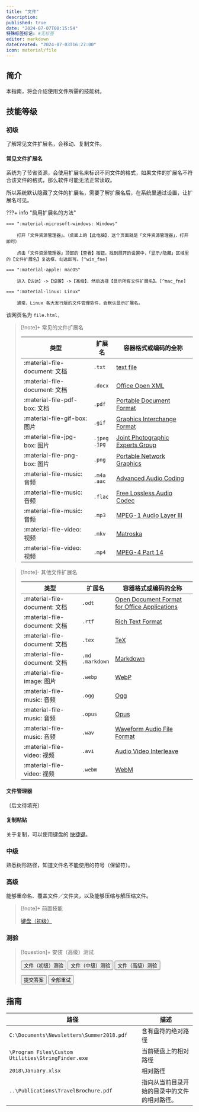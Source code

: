 ```yaml
---
title: "文件"
description:
published: true
date: "2024-07-07T00:15:54"
特殊标签标记: #无标签
editor: markdown
dateCreated: "2024-07-03T16:27:00"
icon: material/file
---
```


## 简介

本指南，将会介绍使用文件所需的技能树。

<!--
关于文件，有许多相关知识点：路径、扩展名、重命名、覆盖、可执行文件。（待续）

> [!note]+ 可执行文件
>
> 「可执行文件」大概是很直观的名字，代表可以运行的文件。换句话说，它就是程序，或者程序的部分。
-->

<!-- ## 二进制文件

待续。

> [!tip]+ 外部资料
>
> 维基页面：[binary file][]（二进制）。

[binary file]: https://en.wikipedia.org/wiki/Binary_file -->

## 技能等级

### 初级

了解常见文件扩展名，会移动、复制文件。

#### 常见文件扩展名

系统为了节省资源，会使用扩展名来标识不同文件的格式，如果文件的扩展名不符合该文件的格式，那么软件可能无法正常读取。

所以系统默认隐藏了文件的扩展名，需要了解扩展名后，在系统里通过设置，让扩展名可见。

???+ info "启用扩展名的方法"

    === ":material-microsoft-windows: Windows"

        打开「文件资源管理器」。（桌面上的【此电脑】，这个页面就是「文件资源管理器」，打开即可）

        点击「文件资源管理器」顶部的【查看】按钮。找到展开的设置中，「显示/隐藏」区域里的【文件扩展名】复选框，勾选即可。[^win_fne]

    === ":material-apple: macOS"

        进入【访达】->【设置】->【高级】，然后选择【显示所有文件扩展名】。[^mac_fne]

    === ":material-linux: Linux"

        通常，Linux 各大发行版的文件管理软件，会默认显示扩展名。

[^win_fne]: [Windows 中的常见文件扩展名 - Microsoft 支持](https://support.microsoft.com/zh-cn/windows/windows-中的常见文件扩展名-da4a4430-8e76-89c5-59f7-1cdbbc75cb01)
[^mac_fne]: [在 Mac 上显示或隐藏文件扩展名 - 官方 Apple 支持 (中国)](https://support.apple.com/zh-cn/guide/mac-help/mchlp2304/mac)

该网页名为 `file.html`，

> [!note]+ 常见的文件扩展名
>
> | 类型                          | 扩展名               | 容器格式或编码的全称                                |
> | ----------------------------- | -------------------- | --------------------------------------------------- |
> | :material-file-document: 文档 | `.txt`               | [text file][txt]                                    |
> | :material-file-document: 文档 | `.docx`              | [Office Open XML][docx]                             |
> | :material-file-pdf-box: 文档  | `.pdf`               | [Portable Document Format][pdf]                     |
> | :material-file-gif-box: 图片  | `.gif`               | [Graphics Interchange Format][gif]                  |
> | :material-file-jpg-box: 图片  | `.jpeg`<br>`.jpg`    | [Joint Photographic Experts Group][jpeg]            |
> | :material-file-png-box: 图片  | `.png`               | [Portable Network Graphics][png]                    |
> | :material-file-music: 音频    | `.m4a`<br>`.aac`     | [Advanced Audio Coding][aac]                        |
> | :material-file-music: 音频    | `.flac`              | [Free Lossless Audio Codec][flac]                   |
> | :material-file-music: 音频    | `.mp3`               | [MPEG-1 Audio Layer III][mp3]                       |
> | :material-file-video: 视频    | `.mkv`               | [Matroska][mkv]                                     |
> | :material-file-video: 视频    | `.mp4`               | [MPEG-4 Part 14][mp4]                               |

> [!note]- 其他文件扩展名
>
> | 类型                          | 扩展名               | 容器格式或编码的全称                                |
> | ----------------------------- | -------------------- | --------------------------------------------------- |
> | :material-file-document: 文档 | `.odt`               | [Open Document Format for Office Applications][odt] |
> | :material-file-document: 文档 | `.rtf`               | [Rich Text Format][rtf]                             |
> | :material-file-document: 文档 | `.tex`               | [TeX][tex]                                          |
> | :material-file-document: 文档 | `.md`<br>`.markdown` | [Markdown][md]                                      |
> | :material-file-image: 图片    | `.webp`              | [WebP][webp]                                        |
> | :material-file-music: 音频    | `.ogg`               | [Ogg][ogg]                                          |
> | :material-file-music: 音频    | `.opus`              | [Opus][opus]                                        |
> | :material-file-music: 音频    | `.wav`               | [Waveform Audio File Format][wav]                   |
> | :material-file-video: 视频    | `.avi`               | [Audio Video Interleave][avi]                       |
> | :material-file-video: 视频    | `.webm`              | [WebM][webm]                                        |

[txt]: https://en.wikipedia.org/wiki/Text_file
[odt]: https://en.wikipedia.org/wiki/OpenDocument
[docx]: https://en.wikipedia.org/wiki/Office_Open_XML
[pdf]: https://en.wikipedia.org/wiki/PDF
[rtf]: https://en.wikipedia.org/wiki/Rich_Text_Format
[tex]: https://en.wikipedia.org/wiki/TeX
[md]: https://en.wikipedia.org/wiki/Markdown

[gif]: https://en.wikipedia.org/wiki/GIF
[jpeg]: https://en.wikipedia.org/wiki/JPEG
[png]: https://en.wikipedia.org/wiki/PNG
[webp]: https://en.wikipedia.org/wiki/WebP

[aac]: https://en.wikipedia.org/wiki/Advanced_Audio_Coding
[flac]: https://en.wikipedia.org/wiki/FLAC
[mp3]: https://en.wikipedia.org/wiki/MP3
[ogg]: https://en.wikipedia.org/wiki/Ogg
[opus]: https://en.wikipedia.org/wiki/Opus_(audio_format)
[wav]: https://en.wikipedia.org/wiki/WAV

[avi]: https://en.wikipedia.org/wiki/Audio_Video_Interleave
[mkv]: https://en.wikipedia.org/wiki/Matroska
[mp4]: https://en.wikipedia.org/wiki/MP4_file_format
[webm]: https://en.wikipedia.org/wiki/WebM

#### 文件管理器

〔后文待填充〕

#### 复制粘贴

关于复制，可以使用键盘的 [快捷键](./keyboard.html#高级)。

### 中级

熟悉树形路径，知道文件名不能使用的符号（保留符）。

### 高级

能够重命名、覆盖文件／文件夹，以及能够压缩与解压缩文件。

> [!note]+ 前置技能
>
> [键盘（初级）](./keyboard.md)

### 测验

> [!question]+ 安装（高级）测试
>
> <div class="button-container">
>     <button class="md-button" onclick="changeQuiz('file_primary')">文件（初级）测验</button>
>     <button class="md-button" onclick="changeQuiz('file_intermediate')">文件（中级）测验</button>
>     <button class="md-button" onclick="changeQuiz('file_advanced')">文件（高级）测验</button>
> </div>
>
> <div class="container">
>     <div class="question-container" data-quiz="file_primary">
>         <div class="question" id="question"></div>
>         <ul class="task-list" id="answers"></ul>
>         <button class="md-button" onclick="submitAnswer()">提交答案</button>
>         <button class="md-button" onclick="retryQuiz()">全部重试</button>
>     </div>
> </div>

<script>
    // 题目数据，假设从 JSON 文件或其他数据源加载
    const quizData = {
        "file_primary": {
            "title": "文件（初级）技能测验",
            "questions": [
                {
                    "question": "以下文件扩展名，不是图片的是？",
                    "answers": [
                        ".jpg",
                        ".png",
                        ".css"
                    ],
                    "correct_answer": 2
                }
            ]
        },
        "file_intermediate": {
            "title": "文件（中级）技能测验",
            "questions": [
                {
                    "question": "以下文件名，能够在 Windows 下正常创建的是？",
                    "answers": [
                        "[test]-(index).html.7z",
                        "why?.mp4",
                        "\\^o^/.txt"
                    ],
                    "correct_answer": 0
                }
            ]
        },
        "file_advanced": {
            "title": "文件（高级）技能测验",
            "questions": [
                {
                    "question": "占位题目 1",
                    "answers": [
                        "答案选项 1",
                        "答案选项 2",
                        "答案选项 3（正确答案）"
                    ],
                    "correct_answer": 2
                }
            ]
        }
    };
</script>

## 指南

| 路径                                               | 描述                                         |
| -------------------------------------------------- | -------------------------------------------- |
| `C:\Documents\Newsletters\Summer2018.pdf`          | 含有盘符的绝对路径                           |
| `\Program Files\Custom Utilities\StringFinder.exe` | 当前硬盘上的相对路径                         |
| `2018\January.xlsx`                                | 相对路径                                     |
| `..\Publications\TravelBrochure.pdf`               | 指向从当前目录开始的目录中的文件的相对路径。 |
